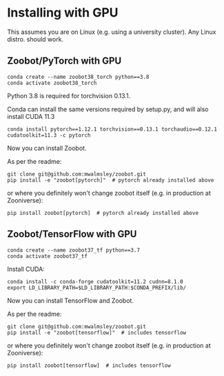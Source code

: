 # Installing with GPU

This assumes you are on Linux (e.g. using a university cluster). Any Linux distro. should work.

## Zoobot/PyTorch with GPU

    conda create --name zoobot38_torch python==3.8
    conda activate zoobot38_torch

Python 3.8 is required for torchvision 0.13.1.

Conda can install the same versions required by setup.py, and will also install CUDA 11.3

    conda install pytorch==1.12.1 torchvision==0.13.1 torchaudio==0.12.1 cudatoolkit=11.3 -c pytorch

Now you can install Zoobot.

As per the readme:

    git clone git@github.com:mwalmsley/zoobot.git
    pip install -e "zoobot[pytorch]"  # pytorch already installed above

or where you definitely won't change zoobot itself (e.g. in production at Zooniverse):

    pip install zoobot[pytorch]  # pytorch already installed above

## Zoobot/TensorFlow with GPU

    conda create --name zoobot37_tf python==3.7
    conda activate zoobot37_tf

Install CUDA:

    conda install -c conda-forge cudatoolkit=11.2 cudnn=8.1.0
    export LD_LIBRARY_PATH=$LD_LIBRARY_PATH:$CONDA_PREFIX/lib/

Now you can install TensorFlow and Zoobot.

As per the readme:

    git clone git@github.com:mwalmsley/zoobot.git
    pip install -e "zoobot[tensorflow]"  # includes tensorflow

or where you definitely won't change zoobot itself (e.g. in production at Zooniverse):

    pip install zoobot[tensorflow]  # includes tensorflow
